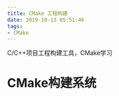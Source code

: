 ```yaml
---
title: CMake 工程构建
date: 2019-10-13 05:51:46
tags:
- CMake
---
```


C/C++项目工程构建工具，CMake学习

<!--more-->

# CMake构建系统

